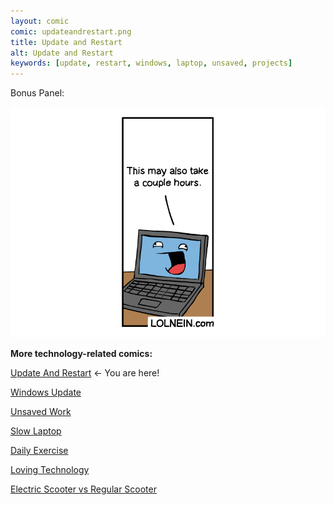 ```yaml
---
layout: comic
comic: updateandrestart.png
title: Update and Restart
alt: Update and Restart
keywords: [update, restart, windows, laptop, unsaved, projects]
---
```


Bonus Panel:

![Update and Restart Bonus Panel](/images/updateandrestart_bonus.png)


__More technology-related comics:__

[Update And Restart](https://lolnein.com/2018/01/26/updateandrestart/) <- You are here!

[Windows Update](https://lolnein.com/2018/06/14/windowsupdate/)

[Unsaved Work](https://lolnein.com/2018/06/18/unsavedwork/)

[Slow Laptop](https://lolnein.com/2018/08/30/slowlaptop/)

[Daily Exercise](https://lolnein.com/2019/05/28/dailyexercise/)

[Loving Technology](https://lolnein.com/2019/11/06/lovingtechnology/)

[Electric Scooter vs Regular Scooter](https://lolnein.com/2019/11/12/electricscootervsregularscooter/)